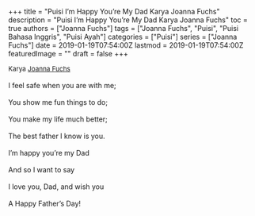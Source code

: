 +++
title = "Puisi I’m Happy You’re My Dad Karya Joanna Fuchs"
description = "Puisi I’m Happy You’re My Dad Karya Joanna Fuchs"
toc = true
authors = ["Joanna Fuchs"]
tags = ["Joanna Fuchs", "Puisi", "Puisi Bahasa Inggris", "Puisi Ayah"]
categories = ["Puisi"]
series = ["Joanna Fuchs"]
date = 2019-01-19T07:54:00Z
lastmod = 2019-01-19T07:54:00Z
featuredImage = ""
draft = false
+++

<div style="text-align: justify;">
<div style="font-size: small;">Karya <a href="/authors/joanna-fuchs/" target="_blank">Joanna Fuchs</a></div><br />
I feel safe when you are with me;<br /><br />You show me fun things to do;<br /><br />You make my life much better;<br /><br />The best father I know is you.<br /><br />I’m happy you’re my Dad<br /><br />And so I want to say<br /><br />I love you, Dad, and wish you<br /><br />A Happy Father’s Day!</div>
